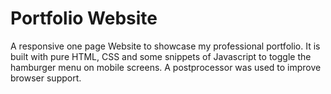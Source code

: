 # Portfolio Website

A responsive one page Website to showcase my professional portfolio. It is built with pure HTML, CSS and some snippets of Javascript to toggle the hamburger menu on mobile screens. A postprocessor was used to improve browser support.
